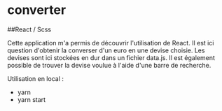# converter

##React / Scss

Cette application m'a permis de découvrir l'utilisation de React. Il est ici question d'obtenir la converser d'un euro en une devise choisie. Les devises sont ici stockées en dur dans un fichier data.js. 
Il est également possible de trouver la devise voulue à l'aide d'une barre de recherche. 

Utilisation en local : 
- yarn 
- yarn start
